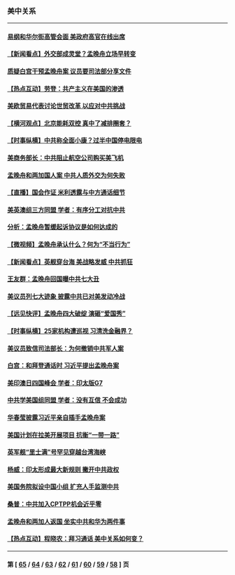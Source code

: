 ### 美中关系
---
#### [易纲和华尔街高管会面 美政府高官在线出席](../../pages/nf1412576/n13269444.md) 
#### [【新闻看点】外交部成灵堂？孟晚舟立场早转变](../../pages/nf1412576/n13267528.md) 
#### [质疑白宫干预孟晚舟案 议员要司法部分享文件](../../pages/nf1412576/n13267766.md) 
#### [【热点互动】劳登：共产主义在美国的渗透](../../pages/nf1412576/n13267112.md) 
#### [美欧贸易代表讨论世贸改革 以应对中共挑战](../../pages/nf1412576/n13267635.md) 
#### [【横河观点】北京能耗双控 真中了减排圈套？](../../pages/nf1412576/n13267611.md) 
#### [【时事纵横】中共称全面小康？过半中国停电限电](../../pages/nf1412576/n13267536.md) 
#### [美商务部长：中共阻止航空公司购买美飞机](../../pages/nf1412576/n13267458.md) 
#### [孟晚舟和两加国人案 中共人质外交为何失败](../../pages/nf1412576/n13267182.md) 
#### [【直播】国会作证 米利透露与中方通话细节](../../pages/nf1412576/n13267005.md) 
#### [美英澳组三方同盟 学者：有序分工对抗中共](../../pages/nf1412576/n13265695.md) 
#### [分析：孟晚舟暂缓起诉协议是如何达成的](../../pages/nf1412576/n13265320.md) 
#### [【微视频】孟晚舟承认什么？何为“不当行为”](../../pages/nf1412576/n13264251.md) 
#### [【新闻看点】英舰穿台海 美战略发威 中共抓狂](../../pages/nf1412576/n13264919.md) 
#### [王友群：孟晚舟回国曝中共七大丑](../../pages/nf1412576/n13265011.md) 
#### [美议员列七大迹象 披露中共已对美发动冷战](../../pages/nf1412576/n13264664.md) 
#### [【远见快评】孟晚舟四大破绽 演砸“爱国秀”](../../pages/nf1412576/n13264945.md) 
#### [【时事纵横】25家机构遭巡视 习清洗金融界？](../../pages/nf1412576/n13264957.md) 
#### [美议员致信司法部长：为何撤销中共军人案](../../pages/nf1412576/n13264667.md) 
#### [白宫：和拜登通话时 习近平提出孟晚舟案](../../pages/nf1412576/n13264750.md) 
#### [美印澳日四国峰会 学者：印太版G7](../../pages/nf1412576/n13264194.md) 
#### [中共学美国组同盟 学者：没有互信 不会成功](../../pages/nf1412576/n13264201.md) 
#### [华春莹披露习近平亲自插手孟晚舟案](../../pages/nf1412576/n13264346.md) 
#### [美国计划在拉美开展项目 抗衡“一带一路”](../../pages/nf1412576/n13264050.md) 
#### [英军舰“里士满”号罕见穿越台湾海峡](../../pages/nf1412576/n13263522.md) 
#### [杨威：印太形成最大新规则 撇开中共政权](../../pages/nf1412576/n13262477.md) 
#### [美国务院拟设中国小组 扩充人手监测中共](../../pages/nf1412576/n13262807.md) 
#### [桑普：中共加入CPTPP机会近乎零](../../pages/nf1412576/n13262476.md) 
#### [孟晚舟和两加人返国 坐实中共和华为两件事](../../pages/nf1412576/n13262554.md) 
#### [【热点互动】程晓农：拜习通话 美中关系如何变？](../../pages/nf1412576/n13262313.md) 

---
#### 第 [ [65](./65.md) / [64](./64.md) / [63](./63.md) / [62](./62.md) / [61](./61.md) / [60](./60.md) / [59](./59.md) / [58](./58.md) ] 页
